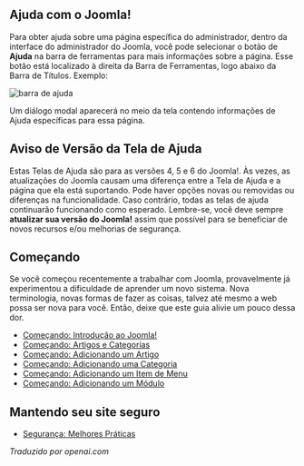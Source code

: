 <!-- Filename: Help5.x:Start_Here  / Display title: Comece Aqui  -->

## Ajuda com o Joomla!

Para obter ajuda sobre uma página específica do administrador, dentro da interface do administrador do Joomla, você pode selecionar o botão de **Ajuda** na barra de ferramentas para mais informações sobre a página. Esse botão está localizado à direita da Barra de Ferramentas, logo abaixo da Barra de Títulos. Exemplo:

![barra de ajuda](../../../ptbr/images/help-screens/start-here-top-bars.png)

Um diálogo modal aparecerá no meio da tela contendo informações de Ajuda específicas para essa página.

## Aviso de Versão da Tela de Ajuda

Estas Telas de Ajuda são para as versões 4, 5 e 6 do Joomla!. Às vezes, as atualizações do Joomla causam uma diferença entre a Tela de Ajuda e a página que ela está suportando. Pode haver opções novas ou removidas ou diferenças na funcionalidade. Caso contrário, todas as telas de ajuda continuarão funcionando como esperado. Lembre-se, você deve sempre **atualizar sua versão do Joomla!** assim que possível para se beneficiar de novos recursos e/ou melhorias de segurança.

## Começando

Se você começou recentemente a trabalhar com Joomla, provavelmente já
experimentou a dificuldade de aprender um novo sistema. Nova terminologia, novas
formas de fazer as coisas, talvez até mesmo a web possa ser nova para você.
Então, deixe que este guia alivie um pouco dessa dor.

- [Começando: Introdução ao Joomla!](jdocmanual?article=user/getting-started/introduction-to-joomla)
- [Começando: Artigos e Categorias](jdocmanual?article=user/getting-started/articles-and-categories)
- [Começando: Adicionando um Artigo](jdocmanual?article=user/getting-started/adding-an-article)
- [Começando: Adicionando uma Categoria](jdocmanual?article=user/getting-started/adding-a-category)
- [Começando: Adicionando um Item de Menu](jdocmanual?article=user/getting-started/adding-a-menu-item)
- [Começando: Adicionando um Módulo](jdocmanual?article=user/getting-started/adding-a-module)

## Mantendo seu site seguro

- [Segurança: Melhores Práticas](jdocmanual?article=user/security/best-practices)

*Traduzido por openai.com*

